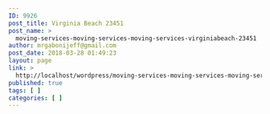 ```yaml
---
ID: 9926
post_title: Virginia Beach 23451
post_name: >
  moving-services-moving-services-moving-services-virginiabeach-23451
author: mrgabonijeff@gmail.com
post_date: 2018-03-28 01:49:23
layout: page
link: >
  http://localhost/wordpress/moving-services-moving-services-moving-services-virginiabeach-23451/
published: true
tags: [ ]
categories: [ ]
---
```


